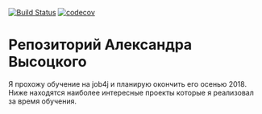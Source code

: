 [![Build Status](https://travis-ci.org/AlexandarVysotskiy/AVysotskiy.svg?branch=master)](https://travis-ci.org/AlexandarVysotskiy/AVysotskiy)
[![codecov](https://codecov.io/gh/AlexandarVysotskiy/AVysotskiy/branch/master/graph/badge.svg)](https://codecov.io/gh/AlexandarVysotskiy/AVysotskiy)
# Репозиторий Александра Высоцкого

Я прохожу обучение на job4j и планирую окончить его осенью 2018.
Ниже находятся наиболее интересные проекты которые я реализовал за время обучения.